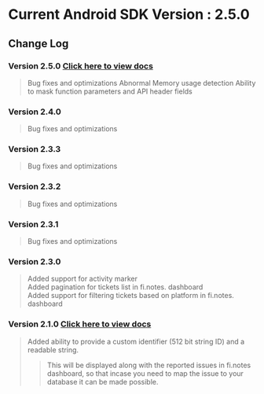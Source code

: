 

# Current Android SDK Version : 2.5.0

## Change Log

### Version 2.5.0 [Click here to view docs](https://finotes.github.io/2018/02/02/java-docs)
> Bug fixes and optimizations
> Abnormal Memory usage detection
> Ability to mask function parameters and API header fields

### Version 2.4.0 
> Bug fixes and optimizations

### Version 2.3.3 
> Bug fixes and optimizations

### Version 2.3.2 
> Bug fixes and optimizations

### Version 2.3.1 
> Bug fixes and optimizations

### Version 2.3.0 
> Added support for activity marker  
> Added pagination for tickets list in fi.notes. dashboard  
> Added support for filtering tickets based on platform in fi.notes. dashboard

### Version 2.1.0 [Click here to view docs](https://finotes.github.io/2018/01/19/android-java-docs)

> Added ability to provide a custom identifier (512 bit string ID) and a readable string.   
>> This will be displayed along with the reported issues in fi.notes dashboard, so that incase you need to map the issue to your database it can be made possible.  



